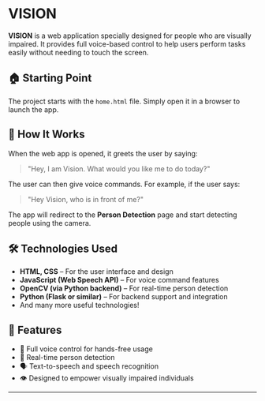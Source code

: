 # VISION

**VISION** is a web application specially designed for people who are visually impaired. It provides full voice-based control to help users perform tasks easily without needing to touch the screen.

## 🏠 Starting Point

The project starts with the `home.html` file. Simply open it in a browser to launch the app.

## 🧠 How It Works

When the web app is opened, it greets the user by saying:

> "Hey, I am Vision. What would you like me to do today?"

The user can then give voice commands. For example, if the user says:

> "Hey Vision, who is in front of me?"

The app will redirect to the **Person Detection** page and start detecting people using the camera.

## 🛠️ Technologies Used

- **HTML, CSS** – For the user interface and design
- **JavaScript (Web Speech API)** – For voice command features
- **OpenCV (via Python backend)** – For real-time person detection
- **Python (Flask or similar)** – For backend support and integration
- And many more useful technologies!

## 🌟 Features

- 🎤 Full voice control for hands-free usage  
- 👤 Real-time person detection  
- 🗣️ Text-to-speech and speech recognition  
- 👁️ Designed to empower visually impaired individuals  

---

